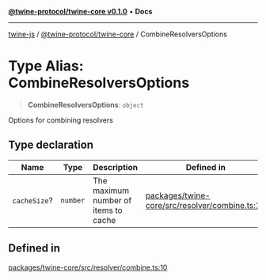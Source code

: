 [**@twine-protocol/twine-core v0.1.0**](../index.md) • **Docs**

***

[twine-js](../../../index.md) / [@twine-protocol/twine-core](../index.md) / CombineResolversOptions

# Type Alias: CombineResolversOptions

> **CombineResolversOptions**: `object`

Options for combining resolvers

## Type declaration

| Name | Type | Description | Defined in |
| ------ | ------ | ------ | ------ |
| `cacheSize`? | `number` | The maximum number of items to cache | [packages/twine-core/src/resolver/combine.ts:12](https://github.com/twine-protocol/twine-js/blob/3800995f9c83f4f5711bcf3062ea754a1e4448ce/packages/twine-core/src/resolver/combine.ts#L12) |

## Defined in

[packages/twine-core/src/resolver/combine.ts:10](https://github.com/twine-protocol/twine-js/blob/3800995f9c83f4f5711bcf3062ea754a1e4448ce/packages/twine-core/src/resolver/combine.ts#L10)
